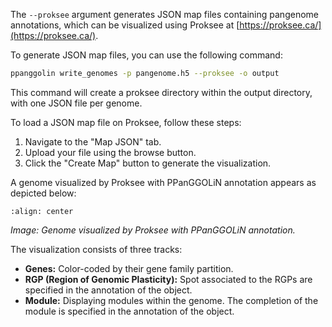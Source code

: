 The `--proksee` argument generates JSON map files containing pangenome annotations, which can be visualized using Proksee at [https://proksee.ca/](https://proksee.ca/).

To generate JSON map files, you can use the following command:

```bash
ppanggolin write_genomes -p pangenome.h5 --proksee -o output
```

This command will create a proksee directory within the output directory, with one JSON file per genome. 


To load a JSON map file on Proksee, follow these steps:
1. Navigate to the "Map JSON" tab.
2. Upload your file using the browse button.
3. Click the "Create Map" button to generate the visualization.

A genome visualized by Proksee with PPanGGOLiN annotation appears as depicted below:


```{image} ../_static/proksee_exemple_A_baumannii_AYE.png
:align: center
```

*Image: Genome visualized by Proksee with PPanGGOLiN annotation.*


The visualization consists of three tracks:
- **Genes:** Color-coded by their gene family partition.
- **RGP (Region of Genomic Plasticity):** Spot associated to the RGPs are specified in the annotation of the object.
- **Module:** Displaying modules within the genome. The completion of the module is specified in the annotation of the object.

